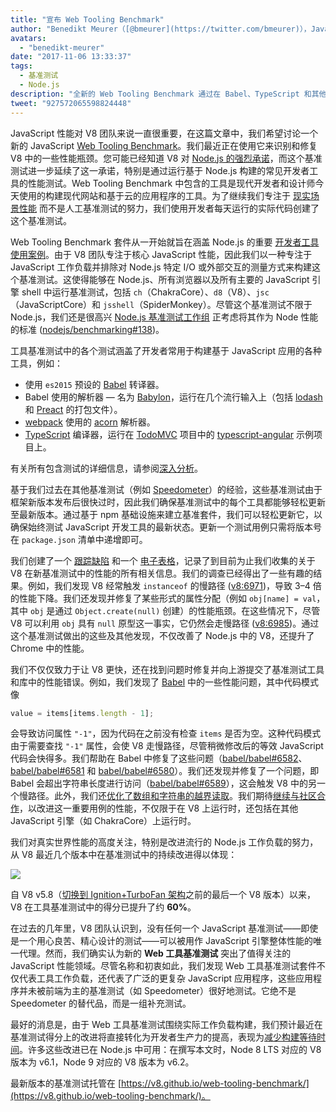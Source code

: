 ```yaml
---
title: "宣布 Web Tooling Benchmark"
author: "Benedikt Meurer（[@bmeurer](https://twitter.com/bmeurer)），JavaScript 性能协调员"
avatars: 
  - "benedikt-meurer"
date: "2017-11-06 13:33:37"
tags: 
  - 基准测试
  - Node.js
description: "全新的 Web Tooling Benchmark 通过在 Babel、TypeScript 和其他实际项目中，帮助识别和修复 V8 的性能瓶颈。"
tweet: "927572065598824448"
---
```

JavaScript 性能对 V8 团队来说一直很重要，在这篇文章中，我们希望讨论一个新的 JavaScript [Web Tooling Benchmark](https://v8.github.io/web-tooling-benchmark)。我们最近正在使用它来识别和修复 V8 中的一些性能瓶颈。您可能已经知道 V8 对 [Node.js 的强烈承诺](/blog/v8-nodejs)，而这个基准测试进一步延续了这一承诺，特别是通过运行基于 Node.js 构建的常见开发者工具的性能测试。Web Tooling Benchmark 中包含的工具是现代开发者和设计师今天使用的构建现代网站和基于云的应用程序的工具。为了继续我们专注于 [现实场景性能](/blog/real-world-performance/) 而不是人工基准测试的努力，我们使用开发者每天运行的实际代码创建了这个基准测试。

<!--truncate-->
Web Tooling Benchmark 套件从一开始就旨在涵盖 Node.js 的重要 [开发者工具使用案例](https://github.com/nodejs/benchmarking/blob/master/docs/use_cases.md#web-developer-tooling)。由于 V8 团队专注于核心 JavaScript 性能，因此我们以一种专注于 JavaScript 工作负载并排除对 Node.js 特定 I/O 或外部交互的测量方式来构建这个基准测试。这使得能够在 Node.js、所有浏览器以及所有主要的 JavaScript 引擎 shell 中运行基准测试，包括 `ch`（ChakraCore）、`d8`（V8）、`jsc`（JavaScriptCore）和 `jsshell`（SpiderMonkey）。尽管这个基准测试不限于 Node.js，我们还是很高兴 [Node.js 基准测试工作组](https://github.com/nodejs/benchmarking) 正考虑将其作为 Node 性能的标准 ([nodejs/benchmarking#138](https://github.com/nodejs/benchmarking/issues/138))。

工具基准测试中的各个测试涵盖了开发者常用于构建基于 JavaScript 应用的各种工具，例如：

- 使用 `es2015` 预设的 [Babel](https://github.com/babel/babel) 转译器。
- Babel 使用的解析器 — 名为 [Babylon](https://github.com/babel/babylon)，运行在几个流行输入上（包括 [lodash](https://lodash.com/) 和 [Preact](https://github.com/developit/preact) 的打包文件）。
- [webpack](http://webpack.js.org/) 使用的 [acorn](https://github.com/ternjs/acorn) 解析器。
- [TypeScript](http://www.typescriptlang.org/) 编译器，运行在 [TodoMVC](https://github.com/tastejs/todomvc) 项目中的 [typescript-angular](https://github.com/tastejs/todomvc/tree/master/examples/typescript-angular) 示例项目上。

有关所有包含测试的详细信息，请参阅[深入分析](https://github.com/v8/web-tooling-benchmark/blob/master/docs/in-depth.md)。

基于我们过去在其他基准测试（例如 [Speedometer](http://browserbench.org/Speedometer)）的经验，这些基准测试由于框架新版本发布后很快过时，因此我们确保基准测试中的每个工具都能够轻松更新至最新版本。通过基于 npm 基础设施来建立基准套件，我们可以轻松更新它，以确保始终测试 JavaScript 开发工具的最新状态。更新一个测试用例只需将版本号在 `package.json` 清单中递增即可。

我们创建了一个 [跟踪缺陷](http://crbug.com/v8/6936) 和一个 [电子表格](https://docs.google.com/spreadsheets/d/14XseWDyiJyxY8_wXkQpc7QCKRgMrUbD65sMaNvAdwXw)，记录了到目前为止我们收集的关于 V8 在新基准测试中的性能的所有相关信息。我们的调查已经得出了一些有趣的结果。例如，我们发现 V8 经常触发 `instanceof` 的慢路径 ([v8:6971](http://crbug.com/v8/6971))，导致 3–4 倍的性能下降。我们还发现并修复了某些形式的属性分配（例如 `obj[name] = val`，其中 `obj` 是通过 `Object.create(null)` 创建）的性能瓶颈。在这些情况下，尽管 V8 可以利用 `obj` 具有 `null` 原型这一事实，它仍然会走慢路径 ([v8:6985](http://crbug.com/v8/6985))。通过这个基准测试做出的这些及其他发现，不仅改善了 Node.js 中的 V8，还提升了 Chrome 中的性能。

我们不仅仅致力于让 V8 更快，还在找到问题时修复并向上游提交了基准测试工具和库中的性能错误。例如，我们发现了 [Babel](https://github.com/babel/babel) 中的一些性能问题，其中代码模式像

```js
value = items[items.length - 1];
```

会导致访问属性 `"-1"`，因为代码在之前没有检查 `items` 是否为空。这种代码模式由于需要查找 `"-1"` 属性，会使 V8 走慢路径，尽管稍微修改后的等效 JavaScript 代码会快得多。我们帮助在 Babel 中修复了这些问题（[babel/babel#6582](https://github.com/babel/babel/pull/6582)、[babel/babel#6581](https://github.com/babel/babel/pull/6581) 和 [babel/babel#6580](https://github.com/babel/babel/pull/6580)）。我们还发现并修复了一个问题，即 Babel 会超出字符串长度进行访问（[babel/babel#6589](https://github.com/babel/babel/pull/6589)），这会触发 V8 中的另一个慢路径。此外，我们还[优化了数组和字符串的越界读取](https://twitter.com/bmeurer/status/926357262318305280)。我们期待[继续与社区合作](https://twitter.com/rauchg/status/924349334346276864)，以改进这一重要用例的性能，不仅限于在 V8 上运行时，还包括在其他 JavaScript 引擎（如 ChakraCore）上运行时。

我们对真实世界性能的高度关注，特别是改进流行的 Node.js 工作负载的努力，从 V8 最近几个版本中在基准测试中的持续改进得以体现：

![](/_img/web-tooling-benchmark/chart.svg)

自 V8 v5.8（[切换到 Ignition+TurboFan 架构](/blog/launching-ignition-and-turbofan)之前的最后一个 V8 版本）以来，V8 在工具基准测试中的得分已提升了约 **60%**。

在过去的几年里，V8 团队认识到，没有任何一个 JavaScript 基准测试——即使是一个用心良苦、精心设计的测试——可以被用作 JavaScript 引擎整体性能的唯一代理。然而，我们确实认为新的 **Web 工具基准测试** 突出了值得关注的 JavaScript 性能领域。尽管名称和初衷如此，我们发现 Web 工具基准测试套件不仅代表工具工作负载，还代表了广泛的更复杂 JavaScript 应用程序，这些应用程序并未被前端为主的基准测试（如 Speedometer）很好地测试。它绝不是 Speedometer 的替代品，而是一组补充测试。

最好的消息是，由于 Web 工具基准测试围绕实际工作负载构建，我们预计最近在基准测试得分上的改进将直接转化为开发者生产力的提高，表现为[减少构建等待时间](https://xkcd.com/303/)。许多这些改进已在 Node.js 中可用：在撰写本文时，Node 8 LTS 对应的 V8 版本为 v6.1，Node 9 对应的 V8 版本为 v6.2。

最新版本的基准测试托管在 [https://v8.github.io/web-tooling-benchmark/](https://v8.github.io/web-tooling-benchmark/)。
